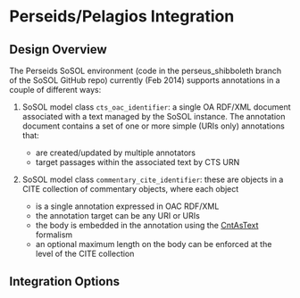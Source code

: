 # Perseids/Pelagios Integration

## Design Overview

The Perseids SoSOL environment (code in the perseus_shibboleth branch of the SoSOL GitHub repo) currently (Feb 2014) supports annotations in a couple of different ways: 

1. SoSOL model class `cts_oac_identifier`: a single OA RDF/XML document associated with a text managed by the SoSOL instance.  The annotation document contains a set of one or more simple (URIs only) annotations that:
    * are created/updated by multiple annotators
    * target passages within the associated text by CTS URN
    
2. SoSOL model class `commentary_cite_identifier`: these are objects in a CITE collection of commentary objects, where each object 
    * is a single annotation expressed in OAC RDF/XML 
    * the annotation target can be any URI or URIs 
    * the body is embedded in the annotation using the [CntAsText](http://www.openannotation.org/spec/core/core.html#BodyEmbed) formalism
    * an optional maximum length on the body can be enforced at the level of the CITE collection

## Integration Options

